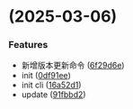 # (2025-03-06)

### Features

- 新增版本更新命令 ([6f29d6e](https://github.com/vfiee/vii/commit/6f29d6e7ddd05e4ad2b736d6792e1b3250f0ea6c))
- init ([0df91ee](https://github.com/vfiee/vii/commit/0df91ee7c733683b8901ebbaace7492a98021908))
- init cli ([16a52d1](https://github.com/vfiee/vii/commit/16a52d146d4e343b84a36ba410fbb718a57a8740))
- update ([91fbbd2](https://github.com/vfiee/vii/commit/91fbbd268a495884da6b588366d43fd03f08c4cc))
